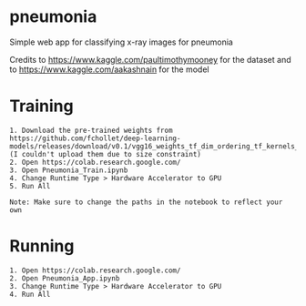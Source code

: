 # pneumonia
Simple web app for classifying x-ray images for pneumonia

Credits to https://www.kaggle.com/paultimothymooney for the dataset and to https://www.kaggle.com/aakashnain for the model

# Training
	1. Download the pre-trained weights from https://github.com/fchollet/deep-learning-models/releases/download/v0.1/vgg16_weights_tf_dim_ordering_tf_kernels_notop.h5 (I couldn't upload them due to size constraint)
	2. Open https://colab.research.google.com/
	3. Open Pneumonia_Train.ipynb
	4. Change Runtime Type > Hardware Accelerator to GPU
	5. Run All
	
	Note: Make sure to change the paths in the notebook to reflect your own

# Running
	1. Open https://colab.research.google.com/
	2. Open Pneumonia_App.ipynb
	3. Change Runtime Type > Hardware Accelerator to GPU
	4. Run All
